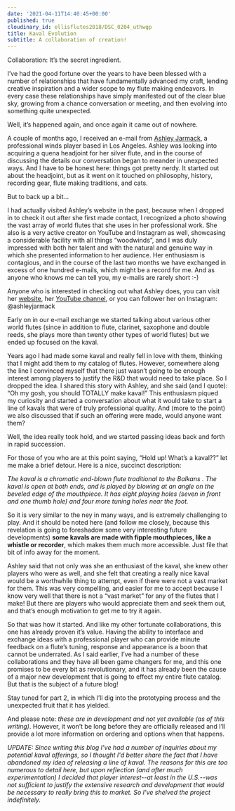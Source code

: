 ```yaml
---
date: '2021-04-11T14:40:45+00:00'
published: true
cloudinary_id: ellisflutes2018/DSC_0204_uthwgp
title: Kaval Evolution
subtitle: A collaboration of creation!
---
```


Collaboration:  It’s the secret ingredient.

I’ve had the good fortune over the years to have been blessed with a number of relationships that have fundamentally advanced my craft, lending creative inspiration and a wider scope to my flute making endeavors.   In every case these relationships have simply manifested out of the clear blue sky, growing from a chance conversation or meeting, and then evolving into something quite unexpected.

Well, it’s happened again, and once again it came out of nowhere. 

A couple of months ago, I received an e-mail from [Ashley Jarmack](http://www.ashleyjarmack.com/), a professional winds player based in Los Angeles.   Ashley was looking into acquiring a quena headjoint for her silver flute, and in the course of discussing the details our conversation began to meander in unexpected ways.  And I have to be honest here: things got pretty nerdy.  It started out about the headjoint, but as it went on it touched on philosophy, history, recording gear, flute making traditions, and cats.

But to back up a bit…

I had actually visited Ashley’s website in the past, because when I dropped in to check it out after she first made contact, I recognized a photo showing the vast array of world flutes that she uses in her professional work.  She also is a very active creator on YouTube and Instagram as well, showcasing a considerable facility with all things “woodwinds”, and I was duly impressed with both her talent and with the natural and genuine way in which she presented information to her audience. Her enthusiasm is contagious, and in the course of the last two months we have exchanged in excess of one hundred e-mails, which might be a record for me.  And as anyone who knows me can tell you, my e-mails are rarely short :-)  

Anyone who is interested in checking out what Ashley does, you can visit her [website](http://www.ashleyjarmack.com/), her [YouTube channel](https://www.youtube.com/channel/UCGR1LYdCnZeBw8OURT4mgjQ), or you can follower her on Instagram: @ashleyjarmack

Early on in our e-mail exchange we started talking about various other world flutes (since in addition to flute, clarinet, saxophone and double reeds, she plays more than twenty other types of world flutes) but we ended up focused on the kaval.  

Years ago I had made some kaval and really fell in love with them, thinking that I might add them to my catalog of flutes.  However, somewhere along the line I convinced myself that there just wasn’t going to be enough interest among players to justify the R&D that would need to take place.  So I dropped the idea.  I shared this story with Ashley, and she said (and I quote):
“Oh my gosh, you should TOTALLY make kaval!”   This enthusiasm piqued my curiosity and started a conversation about what it would take to start a line of kavals that were of truly professional quality.  And (more to the point) we also discussed that if such an offering were made, would anyone want them?

Well, the idea really took hold, and we started passing ideas back and forth in rapid succession. 

For those of you who are at this point saying, “Hold up!  What’s a kaval??” let me make a brief detour.  Here is a nice, succinct description:

*The kaval is a chromatic end-blown flute traditional to the Balkans .  The kaval is open at both ends, and is played by blowing at an angle on the beveled edge of the mouthpiece.  It has eight playing holes (seven in front and one thumb hole) and four more tuning holes near the foot.*

So it is very similar to the ney in many ways, and is extremely challenging to play.   And it should be noted here (and follow me closely, because this revelation is going to foreshadow some very interesting future developments) **some kavals are made with fipple mouthpieces, like a whistle or recorder**, which makes them much more accessible.   Just file that bit of info away for the moment.

Ashley said that not only was she an enthusiast of the kaval, she knew other players who were as well, and she felt that creating a really nice kaval would be a worthwhile thing to attempt, even if there were not a vast market for them.  This was very compelling, and easier for me to accept because I know very well that there is not a “vast market” for any of the flutes that I make!  But there are players who would appreciate them and seek them out, and that’s enough motivation to get me to try it again. 

So that was how it started.  And like my other fortunate collaborations, this one has already proven it’s value.  Having the ability to interface and exchange ideas with a professional player who can provide minute feedback on a flute’s tuning, response and appearance is a boon that cannot be underrated.  As I said earlier, I’ve had a number of these collaborations and they have all been game changers for me, and this one promises to be every bit as revolutionary, and it has already been the cause of a major new development that is going to effect my entire flute catalog.  But that is the subject of a future blog!

Stay tuned for part 2, in which I’ll dig into the prototyping process and the unexpected fruit that it has yielded.

And please note: *these are in development and not yet available (as of this writing)*.  However, it won’t be long before they are officially released and I’ll provide a lot more information on ordering and options when that happens.

*UPDATE: Since writing this blog I've had a number of inquiries about my potential kaval offerings, so I thought I'd better share the fact that I have abandoned my idea of releasing a line of kaval.  The reasons for this are too numerous to detail here, but upon reflection (and after much experimentation) I decided that player interest--at least in the U.S.--was not sufficient to justify the extensive research and development that would be necessary to really bring this to market.  So I've shelved the project indefinitely.*
